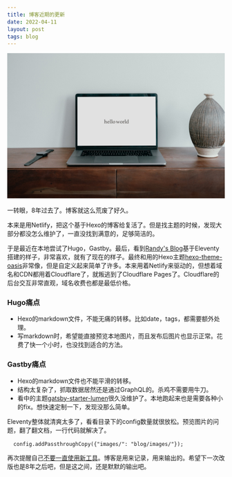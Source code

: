 ```yaml
---
title: 博客近期的更新
date: 2022-04-11
layout: post
tags: blog
---
```

![](../images/hello-world.jpg)

一转眼，8年过去了。博客就这么荒废了好久。

本来是用Netlify，把这个基于Hexo的博客给复活了。但是找主题的时候，发现大部分都没怎么维护了，一直没找到满意的，足够简洁的。

于是最近在本地尝试了Hugo，Gastby。最后，看到[Randy's Blog](https://lutaonan.com/blog/)基于Eleventy搭建的样子，非常喜欢，就有了现在的样子。最终和用的Hexo主题[hexo-theme-oasis](https://github.com/qiantao94/hexo-theme-oasis)非常像，但是自定义起来简单了许多。本来用着Netlify来驱动的，但想着域名和CDN都用着Cloudflare了，就叛逃到了Cloudflare Pages了。Cloudflare的后台交互非常直观，域名收费也都是最低价格。

### Hugo痛点
- Hexo的markdown文件，不能无痛的转移。比如date，tags，都需要额外处理。
- 写markdown时，希望能直接预览本地图片，而且发布后图片也显示正常。花费了快一个小时，也没找到适合的方法。

### Gastby痛点
- Hexo的markdown文件也不能平滑的转移。
- 结构太复杂了，抓取数据居然还是通过GraphQL的。杀鸡不需要用牛刀。
- 看中的主题[gatsby-starter-lumen](https://github.com/alxshelepenok/gatsby-starter-lumen)很久没维护了。本地跑起来也是需要各种小的fix。想快速定制一下，发现没那么简单。

Eleventy整体就清爽太多了，看看目录下的config数量就很放松。预览图片的问题，翻了翻文档，一行代码就解决了。
```
  config.addPassthroughCopy({"images/": "blog/images/"});
```

再次提醒自己[不要一直使用新工具](https://blog.6path.com/blog/no-more-tools/)。博客是用来记录，用来输出的。希望下一次改版也是8年之后吧，但是这之间，还是默默的输出吧。
